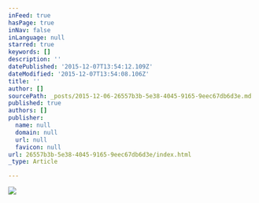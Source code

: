 ```yaml
---
inFeed: true
hasPage: true
inNav: false
inLanguage: null
starred: true
keywords: []
description: ''
datePublished: '2015-12-07T13:54:12.109Z'
dateModified: '2015-12-07T13:54:08.106Z'
title: ''
author: []
sourcePath: _posts/2015-12-06-26557b3b-5e38-4045-9165-9eec67db6d3e.md
published: true
authors: []
publisher:
  name: null
  domain: null
  url: null
  favicon: null
url: 26557b3b-5e38-4045-9165-9eec67db6d3e/index.html
_type: Article

---
```

![](https://the-grid-user-content.s3-us-west-2.amazonaws.com/7a6da55a-dd7a-4ad1-abad-675ee34f0d4f.png)